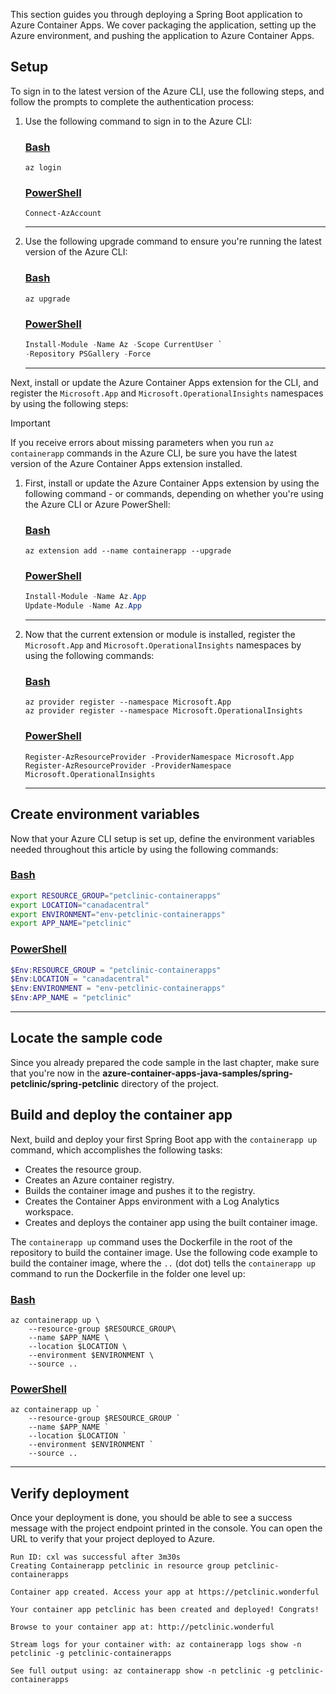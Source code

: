 This section guides you through deploying a Spring Boot application to Azure Container Apps. We cover packaging the application, setting up the Azure environment, and pushing the application to Azure Container Apps.

## Setup

To sign in to the latest version of the Azure CLI, use the following steps, and follow the prompts to complete the authentication process:

1. Use the following command to sign in to the Azure CLI:

    ### [Bash](#tab/bash)

    ```azurecli
    az login
    ```

    ### [PowerShell](#tab/powershell)

    ```azurepowershell
    Connect-AzAccount
    ```

    ---

1. Use the following upgrade command to ensure you're running the latest version of the Azure CLI:

    ### [Bash](#tab/bash)

    ```azurecli
    az upgrade
    ```

    ### [PowerShell](#tab/powershell)

    ```powershell
    Install-Module -Name Az -Scope CurrentUser `
    -Repository PSGallery -Force
    ```

    ---

Next, install or update the Azure Container Apps extension for the CLI, and register the `Microsoft.App` and `Microsoft.OperationalInsights` namespaces by using the following steps:

> [!IMPORTANT]
> If you receive errors about missing parameters when you run `az containerapp` commands in the Azure CLI, be sure you have the latest version of the Azure Container Apps extension installed.

1. First, install or update the Azure Container Apps extension by using the following command - or commands, depending on whether you're using the Azure CLI or Azure PowerShell:

    ### [Bash](#tab/bash)

    ```azurecli
    az extension add --name containerapp --upgrade
    ```

    ### [PowerShell](#tab/powershell)

    ```powershell
    Install-Module -Name Az.App
    Update-Module -Name Az.App
    ```

    ---

1. Now that the current extension or module is installed, register the `Microsoft.App` and `Microsoft.OperationalInsights` namespaces by using the following commands:

    ### [Bash](#tab/bash)

    ```azurecli
    az provider register --namespace Microsoft.App
    az provider register --namespace Microsoft.OperationalInsights
    ```

    ### [PowerShell](#tab/powershell)

    ```azurepowershell
    Register-AzResourceProvider -ProviderNamespace Microsoft.App
    Register-AzResourceProvider -ProviderNamespace Microsoft.OperationalInsights
    ```

    ---

## Create environment variables

Now that your Azure CLI setup is set up, define the environment variables needed throughout this article by using the following commands:

### [Bash](#tab/bash)

```bash
export RESOURCE_GROUP="petclinic-containerapps"
export LOCATION="canadacentral"
export ENVIRONMENT="env-petclinic-containerapps"
export APP_NAME="petclinic"
```

### [PowerShell](#tab/powershell)

```powershell
$Env:RESOURCE_GROUP = "petclinic-containerapps"
$Env:LOCATION = "canadacentral"
$Env:ENVIRONMENT = "env-petclinic-containerapps"
$Env:APP_NAME = "petclinic"
```

---

## Locate the sample code

Since you already prepared the code sample in the last chapter, make sure that you're now in the **azure-container-apps-java-samples/spring-petclinic/spring-petclinic** directory of the project.

## Build and deploy the container app

Next, build and deploy your first Spring Boot app with the `containerapp up` command, which accomplishes the following tasks:

- Creates the resource group.
- Creates an Azure container registry.
- Builds the container image and pushes it to the registry.
- Creates the Container Apps environment with a Log Analytics workspace.
- Creates and deploys the container app using the built container image.

The `containerapp up` command uses the Dockerfile in the root of the repository to build the container image. Use the following code example to build the container image, where the `..` (dot dot) tells the `containerapp up` command to run the Dockerfile in the folder one level up:

### [Bash](#tab/bash)

```azurecli
az containerapp up \
    --resource-group $RESOURCE_GROUP\
    --name $APP_NAME \
    --location $LOCATION \
    --environment $ENVIRONMENT \
    --source ..
```

### [PowerShell](#tab/powershell)

```azurepowershell
az containerapp up `
    --resource-group $RESOURCE_GROUP `
    --name $APP_NAME `
    --location $LOCATION `
    --environment $ENVIRONMENT `
    --source ..
```

---

## Verify deployment

Once your deployment is done, you should be able to see a success message with the project endpoint printed in the console. You can open the URL to verify that your project deployed to Azure.

```output
Run ID: cxl was successful after 3m30s
Creating Containerapp petclinic in resource group petclinic-containerapps

Container app created. Access your app at https://petclinic.wonderful

Your container app petclinic has been created and deployed! Congrats!

Browse to your container app at: http://petclinic.wonderful

Stream logs for your container with: az containerapp logs show -n petclinic -g petclinic-containerapps

See full output using: az containerapp show -n petclinic -g petclinic-containerapps
```

